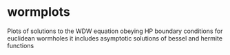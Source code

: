 # wormplots
Plots of solutions to the WDW equation obeying HP boundary conditions for euclidean wormholes
it includes asymptotic solutions of bessel and hermite functions
